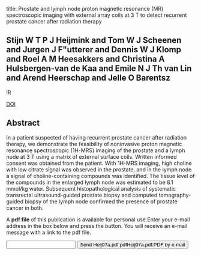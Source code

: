 title: Prostate and lymph node proton magnetic resonance (MR) spectroscopic imaging with external array coils at 3 T to detect recurrent prostate cancer after radiation therapy

## Stijn W T P J Heijmink and Tom W J Scheenen and Jurgen J F"utterer and Dennis W J Klomp and Roel A M Heesakkers and Christina A Hulsbergen-van de Kaa and Emile N J Th van Lin and Arend Heerschap and Jelle O Barentsz
IR

<a href="https://doi.org/10.1097/01.rli.0000262759.46364.50">DOI</a>

## Abstract
In a patient suspected of having recurrent prostate cancer after radiation therapy, we demonstrate the feasibility of noninvasive proton magnetic resonance spectroscopic (1H-MRS) imaging of the prostate and a lymph node at 3 T using a matrix of external surface coils. Written informed consent was obtained from the patient. With 1H-MRS imaging, high choline with low citrate signal was observed in the prostate, and in the lymph node a signal of choline-containing compounds was identified. The tissue level of the compounds in the enlarged lymph node was estimated to be 8.1 mmol/kg water. Subsequent histopathological analysis of systematic transrectal ultrasound-guided prostate biopsy and computed tomography-guided biopsy of the lymph node confirmed the presence of prostate cancer in both.

A <b>pdf file</b> of this publication is available for personal use.Enter your e-mail address in the box below and press the button. You will receive an e-mail message with a link to the pdf file.
<form action="sender.php">  <input type="text" name="email">  <input type="submit" value="Send Heij07a.pdf:pdfHeij07a.pdf:PDF by e-mail"></form>